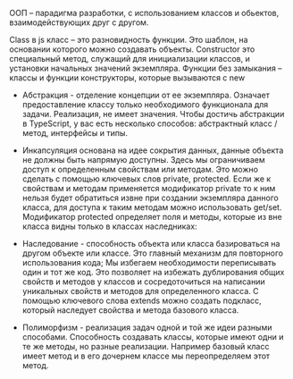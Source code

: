 ООП – парадигма разработки, с использованием классов и обьектов, взаимодействующих друг с другом. 

Class в js класс – это разновидность функции. Это шаблон, на основании которого можно создавать объекты. Constructor это специальный метод, служащий для инициализации классов, и установки начальных значений экземпляра. Функции без замыкания – классы и функции конструкторы, которые вызываются с new

 - Абстракция - отделение концепции от ее экземпляра. Означает предоставление классу только необходимого функционала для задачи. Реализация, не имеет значения. Чтобы достичь абстракции в TypeScript, у вас есть несколько способов: абстрактный класс / метод, интерфейсы и типы. 

- Инкапсуляция основана на идее сокрытия данных, данные объекта не должны быть напрямую доступны. Здесь мы ограничиваем доступ к определенным свойствам или методам. Это можно сделать с помощью ключевых слов private, protected. Если же к свойствам и методам применяется модификатор private то к ним нельзя будет обратиться извне при создании экземпляра данного класса, для доступа к таким методам можно использовать get/set. Модификатор protected определяет поля и методы, которые из вне класса видны только в классах наследниках: 

- Наследование - способность объекта или класса базироваться на другом объекте или классе. Это главный механизм для повторного использования кода; Мы избегаем необходимости переписывать один и тот же код. Это позволяет на избежать дублирования общих свойств и методов у классов и сосредоточиться на написании уникальных свойств и методов для определенного класса. С помощью ключевого слова extends можно создать подкласс, который наследует свойства и метода базового класса. 

- Полиморфизм - реализация задач одной и той же идеи разными способами. Способность создавать классы, которые имеют одни и те же методы, но разные реализации. Например базовый класс имеет метод и в его дочернем классе мы переопределяем этот метод.